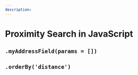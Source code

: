 ```yaml
---
description:
---
```


# Proximity Search in JavaScript

## `.myAddressField(params = [])`

## `.orderBy('distance')`
